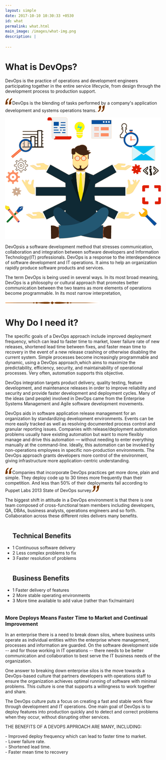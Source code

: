 ```yaml
---
layout: simple
date: 2017-10-10 10:30:33 +0530
id: what
permalink: what.html
main_image: /images/what-img.png
description: |

---
```

 <div class="ui container text-white">
        <h1 class="vheavy">What is DevOps?</h1>
        <p>DevOps is the practice of operations and development engineers participating together in the entire service lifecycle, from design through the development process to production support.</p>
        <p><img src="../images/comma-left.png">DevOps is the blending of tasks performed by a company's application development and systems operations teams.
        <img src="../images/comma-right.png"></p>
        <p class="text-center"><img src="../images/what-img.png"></p>
        <p>DevOpsis a software development method that stresses communication, collaboration and integration between software developers and Information Technology(IT) professionals. DevOps is a response to the interdependence of software development and IT operations. It aims to help an organization rapidly produce software products and services.</p>
        <p>The term DevOps is being used in several ways. In its most broad meaning, DevOps is a philosophy or cultural approach that promotes better communication between the two teams as more elements of operations become programmable. In its most narrow interpretation,</p>
        <p><img src="../images/what-img2.png"></p> 
        <h1>Why Do I need it?</h1>
        <div></div>
        <p>The specific goals of a DevOps approach include improved deployment frequency, which can lead to faster time to market, lower failure rate of new releases, shortened lead time between fixes, and faster mean time to recovery in the event of a new release crashing or otherwise disabling the current system. Simple processes become increasingly programmable and dynamic, using a DevOps approach,which aims to maximize the predictability, efficiency, security, and maintainability of operational processes. Very often, automation supports this objective.</p>
        <p>DevOps integration targets product delivery, quality testing, feature development, and maintenance releases in order to improve reliability and security and provide faster development and deployment cycles. Many of the ideas (and people) involved in DevOps came from the Enterprise Systems Management and Agile software development movements.</p>
        <p>DevOps aids in software application release management for an organization by standardizing development environments. Events can be more easily tracked as well as resolving documented process control and granular reporting issues. Companies with release/deployment automation problems usually have existing automation but want to more flexibly manage and drive this automation — without needing to enter everything manually at the command-line. Ideally, this automation can be invoked by non-operations employees in specific non-production environments. The DevOps approach grants developers more control of the environment, giving infrastructure more application-centric understanding.</p>
        <p><img src="../images/comma-left.png">Companies that incorporate DevOps practices get more done, plain and simple. They deploy code up to 30 times more frequently than their competition. And less than 50% of their deployments fail according to Puppet Labs 2013 State of DevOps survey.<img src="../images/comma-right.png" class="right-comma"></p>
        <p>The biggest shift in attitude in a DevOps environment is that there is one team composed of cross-functional team members including developers, QA, DBAs, business analysts, operations engineers and so forth. Collaboration across these different roles delivers many benefits.</p>
        <div class="benefits ui grid m-0">
            <div class="eight wide computer sixteen wide mobile column">
                <ul class="technical"><h2>Technical Benefits</h2>
                    <li><span>1</span> Continuous software delivery</li>
                    <li><span>2</span> Less complex problems to fix</li>
                    <li><span>3</span> Faster resolution of problems</li>
                </ul>
            </div>
            <div class="eight wide computer sixteen wide mobile column">
                <ul class="technical">
                    <h2>Business Benefits</h2>
                    <li><span>1</span> Faster delivery of features</li>
                    <li><span>2</span> More stable operating environments</li>
                    <li><span>3</span> More time available to add value (rather than fix/maintain)</li>
                </ul>
            </div>
        </div>
        <div></div>
        <h3>More Deploys Means Faster Time to Market and Continual Improvement</h3>
        <p>In an enterprise there is a need to break down silos, where business units operate as individual entities within the enterprise where management, processes and information are guarded.  On the software development side -- and for those working in IT operations -- there needs to be better communication and collaboration to best serve the IT business needs of the organization.</p>
        <p>One answer to breaking down enterprise silos is the move towards a DevOps-based culture that partners developers with operations staff to ensure the organization achieves optimal running of software with minimal problems.  This culture is one that supports a willingness to work together and share.</p>
        <p>The DevOps culture puts a focus on creating a fast and stable work flow through development and IT operations.  One main goal of DevOps is to deploy features into production quickly and to detect and correct problems when they occur, without disrupting other services.</p>
        <p style="text-transform:uppercase;">The benefits of a DevOps approach are many, including:</p>
        <p>
            - Improved deploy frequency which can lead to faster time to market.<br>
            - Lower failure rate.<br>
            - Shortened lead time.<br>
            - Faster mean time to recovery
        </p>
 </div>